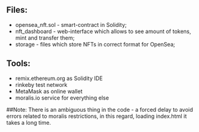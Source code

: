## Files:
+ opensea_nft.sol - smart-contract in Solidity;
+ nft_dashboard - web-interface which allows to see amount of tokens, mint and transfer them;
+ storage - files which store NFTs in correct format for OpenSea;

## Tools:
+ remix.ethereum.org as Solidity IDE
+ rinkeby test network
+ MetaMask as online wallet
+ moralis.io service for everything else

##Note:
There is an ambiguous thing in the code - a forced delay to avoid errors related to moralis restrictions, in this regard, loading index.html it takes a long time.